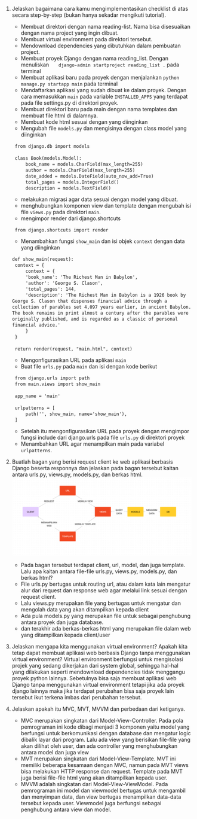 1. Jelaskan bagaimana cara kamu mengimplementasikan checklist di atas secara step-by-step (bukan hanya sekadar mengikuti tutorial).

   - Membuat direktori dengan nama reading-list. Nama bisa disesuaikan dengan nama project yang ingin dibuat.
   - Membuat virtual environment pada direktori tersebut.
   - Mendownload dependencies yang dibutuhkan dalam pembuatan project.
   - Membuat proyek Django dengan nama reading_list. Dengan menuliskan
     `   django-admin startproject reading_list .`
     pada terminal
   - Membuat aplikasi baru pada proyek dengan menjalankan `python manage.py startapp main` pada terminal
   - Mendaftarkan aplikasi yang sudah dibuat ke dalam proyek. Dengan cara memasukkan `main` pada variable `INSTALLED_APPS` yang terdapat pada file settings.py di direktori proyek.
   - Membuat direktori baru pada main dengan nama templates dan membuat file html di dalamnya.
   - Membuat kode html sesuai dengan yang diinginkan
   - Mengubah file `models.py` dan mengisinya dengan class model yang diinginkan

   ```
    from django.db import models

    class Book(models.Model):
        book_name = models.CharField(max_length=255)
        author = models.CharField(max_length=255)
        date_added = models.DateField(auto_now_add=True)
        total_pages = models.IntegerField()
        description = models.TextField()
   ```

   - melakukan migrasi agar data sesuai dengan model yang dibuat.
   - menghubungkan komponen view dan template dengan mengubah isi file `views.py` pada direktori `main`.
   - mengimpor render dari django.shortcuts

   ```
    from django.shortcuts import render
   ```

   - Menambahkan fungsi `show_main` dan isi objek `context` dengan data yang diinginkan

   ```
   def show_main(request):
    context = {
        context = {
        'book_name': 'The Richest Man in Babylon',
        'author': 'George S. Clason',
        'total_pages': 144,
        'description': 'The Richest Man in Babylon is a 1926 book by George S. Clason that dispenses financial advice through a collection of parables set 4,097 years earlier, in ancient Babylon. The book remains in print almost a century after the parables were originally published, and is regarded as a classic of personal financial advice.'
        }
    }

    return render(request, "main.html", context)
   ```

   - Mengonfigurasikan URL pada aplikasi `main`
   - Buat file `urls.py` pada `main` dan isi dengan kode berikut

   ```
    from django.urls import path
    from main.views import show_main

    app_name = 'main'

    urlpatterns = [
        path('', show_main, name='show_main'),
    ]
   ```

   - Setelah itu mengonfigurasikan URL pada proyek dengan mengimpor fungsi include dari django.urls pada file `urls.py` di direktori proyek
   - Menambahkan URL agar menampilkan main pada variabel `urlpatterns`.

2. Buatlah bagan yang berisi request client ke web aplikasi berbasis Django beserta responnya dan jelaskan pada bagan tersebut kaitan antara urls.py, views.py, models.py, dan berkas html.
   ![bagan request client ke web Django](./main/static/BAGAN-MVT.png)

   - Pada bagan tersebut terdapat client, url, model, dan juga template. Lalu apa kaitan antara file-file urls.py, views.py, models.py, dan berkas html?
   - File urls.py bertugas untuk routing url, atau dalam kata lain mengatur alur dari request dan response web agar melalui link sesuai dengan request client.
   - Lalu views.py merupakan file yang bertugas untuk mengatur dan mengolah data yang akan ditampilkan kepada client
   - Ada pula models.py yang merupakan file untuk sebagai penghubung antara proyek dan juga database.
   - dan terakhir ada berkas-berkas html yang merupakan file dalam web yang ditampilkan kepada client/user

3. Jelaskan mengapa kita menggunakan virtual environment? Apakah kita tetap dapat membuat aplikasi web berbasis Django tanpa menggunakan virtual environment?
   Virtual environment berfungsi untuk mengisolasi projek yang sedang dikerjakan dari system global, sehingga hal-hal yang dilakukan seperti mendownload dependencies tidak menggangu proyek python lainnya. Sebetulnya bisa saja membuat aplikasi web Django tanpa menggunakan virtual environment tetapi jika ada proyek django lainnya maka jika terdapat perubahan bisa saja proyek lain tersebut ikut terkena imbas dari perubahan tersebut.

4. Jelaskan apakah itu MVC, MVT, MVVM dan perbedaan dari ketiganya.
   - MVC merupakan singkatan dari Model-View-Controller. Pada pola pemrograman ini kode dibagi menjadi 3 komponen yaitu model yang berfungsi untuk berkomunikasi dengan database dan mengatur logic dibalik layar dari program. Lalu ada view yang berisikan file-file yang akan dilihat oleh user, dan ada controller yang menghubungkan antara model dan juga view
   - MVT merupakan singkatan dari Model-View-Template. MVT ini memiliki beberapa kesamaan dengan MVC, namun pada MVT views bisa melakukan HTTP response dan request. Template pada MVT juga berisi file-file html yang akan ditampilkan kepada user.
   - MVVM adalah singkatan dari Model-View-ViewModel. Pada pemrograman ini model dan viewmodel bertugas untuk mengambil dan menyimpan data, dan view bertugas menampilkan data-data tersebut kepada user. Viewmodel juga berfungsi sebagai penghubung antara view dan model.
